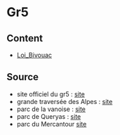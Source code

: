 # Gr5
## Content
- [Loi_Bivouac](Loi_Bivouac.md)


## Source
- site officiel du gr5 : [site](https://www.mongr.fr/trouver-prochaine-randonnee/itineraire/gr-5-le-sentier-de-l-europe)
- grande traversée des Alpes : [site]( https://www.grande-traversee-alpes.com/)
- parc de la vanoise : [site](https://www.vanoise-parcnational.fr/fr)
- parc de Queryas : [site](https://www.pnr-queyras.fr/)
- parc du Mercantour [site](https://www.mercantour-parcnational.fr/fr)


